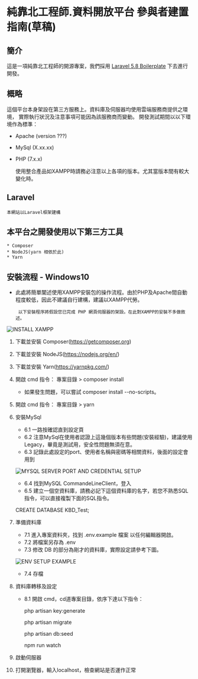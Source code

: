 # 純靠北工程師.資料開放平台  參與者建置指南(草稿)

## 簡介
這是一項純靠北工程師的開源專案，我們採用 [Laravel 5.8 Boilerplate](https://github.com/rappasoft/laravel-5-boilerplate) 下去進行開發。

## 概略
這個平台本身架設在第三方服務上。資料庫及伺服器均使用雲端服務商提供之環境，
實際執行狀況及注意事項可能因為該服務商而變動。
開發測試期間以以下環境作為標準：

 * Apache (version ???)
 * MySql (X.xx.xx)
 * PHP (7.x.x)
 
    使用整合產品如XAMPP時請務必注意以上各項的版本。尤其當版本間有較大變化時。
## Laravel 
	本網站以Laravel框架建構

## 本平台之開發使用以下第三方工具
	* Composer
	* NodeJS(yarn 相依於此)
	* Yarn
	
## 安裝流程 - Windows10 
* 此處將簡單闡述使用XAMPP安裝包的操作流程。由於PHP及Apache間自動
程度較低，因此不建議自行建構，建議以XAMPP代勞。

       以下安裝程序將假設您已完成 PHP 網頁伺服器的架設。在此對XAMPP的安裝不多做敘述。

![INSTALL XAMPP]()
1. 下載並安裝 Composer(https://getcomposer.org)
2. 下載並安裝 NodeJS(https://nodejs.org/en/)
3. 下載並安裝 Yarn(https://yarnpkg.com/)
4. 開啟 cmd 指令： 專案目錄 > composer install
	* 如果發生問題，可以嘗試 composer install --no-scripts。
5. 開啟 cmd 指令： 專案目錄 > yarn
6. 安裝MySql
	* 6.1 一路按確認直到設定頁
	* 6.2 注意MySql在使用者認證上這幾個版本有些問題(安裝經驗)，建議使用Legacy，畢竟是測試用，安全性問題無須在意。
	* 6.3 記錄此處設定的port、使用者名稱與密碼等相關資料，後面的設定會用到
	
	![MYSQL SERVER PORT AND CREDENTIAL SETUP](https://i665.photobucket.com/albums/vv12/Ysuallkarl/GIthub/my_sql_setup_zpsnoxgnxat.png)
	* 6.4 找到MySQL CommandeLineClient，登入
	* 6.5 建立一個空資料庫，請務必記下這個資料庫的名字，若您不熟悉SQL指令，可以直接複製下面的SQL指令。

    CREATE DATABASE KBD_Test;
7. 準備資料庫
	* 7.1 進入專案資料夾，找到 .env.example 檔案 以任何編輯器開啟。
	* 7.2 將檔案另存為 .env
	* 7.3 修改 DB 的部分為剛才的資料庫，實際設定請參考下圖。
	
	![ENV SETUP EXAMPLE](https://i665.photobucket.com/albums/vv12/Ysuallkarl/GIthub/env_setup_example_zpsrl9qpiak.png)
	* 7.4 存檔
	

8. 資料庫轉移及設定
	* 8.1 開啟 cmd，cd道專案目錄，依序下達以下指令：

         php artisan key:generate
	
	     php artisan migrate

	     php artisan db:seed

		 npm run watch


9. 啟動伺服器 
10. 打開瀏覽器，輸入localhost，檢查網站是否運作正常
	